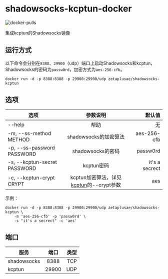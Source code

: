# shadowsocks-kcptun-docker

![docker-pulls](https://img.shields.io/docker/pulls/zetaplusae/shadowsocks-kcptun)

集成kcptun的Shadowsocks镜像

## 运行方式

以下命令会分别在`8388`、`29900`（udp）端口上启动Shadowsocks和kcptun，Shadowsocks的密码为`passw0rd`，加密方式为`aes-256-cfb`。
```
docker run -d -p 8388:8388 -p 29900:29900/udp zetaplusae/shadowsocks-kcptun
```

## 选项

| 选项 | 参数说明 | 默认值 |
| ------------- |:-------------:| -----:|
| --help | 帮助 | 无 |
| -m, --ss-method METHOD | shadowsocks的加密算法 | aes-256-cfb |
| -p, --ss-password PASSWORD | shadowsocks的密码 | passw0rd |
| -s, --kcptun-secret PASSWORD | kcptun密码 | it's a secrect |
| -c, --kcptun-crypt CRYPT | kcptun加密算法，详见[kcptun](https://github.com/xtaci/kcptun)的--crypt参数 | aes |


示例：
```
docker run -d -p 8388:8388 -p 29900:29900/udp zetaplusae/shadowsocks-kcptun \
    -m 'aes-256-cfb' -p 'passw0rd' \
    -s "it's a secrect" -c 'aes'
```

## 端口

| 服务        | 端口           | 类型  |
| ------------- |:-------------:| -----:|
| shadowsocks | 8388 | TCP |
| kcptun | 29900 | UDP |
